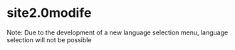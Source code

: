 # site2.0modife 
Note: Due to the development of a new language selection menu, language selection will not be possible
